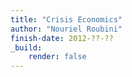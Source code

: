 ```yaml
---
title: "Crisis Economics"
author: "Nouriel Roubini"
finish-date: 2012-??-??
_build:
    render: false
---
```


